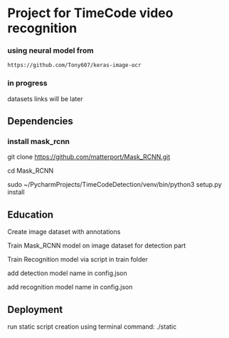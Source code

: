 # Project for TimeCode video recognition 

### using neural model from 
```
https://github.com/Tony607/keras-image-ocr
```
### in progress

datasets links will be later 

## Dependencies

### install mask_rcnn

git clone https://github.com/matterport/Mask_RCNN.git

cd Mask_RCNN

sudo ~/PycharmProjects/TimeCodeDetection/venv/bin/python3 setup.py install

## Education  

Create image dataset with annotations 

Train Mask_RCNN model on image dataset for detection part 

Train Recognition model via script in train folder 

add detection model name in config.json 

add recognition model name in config.json 

##  Deployment

run static script creation using terminal command: ./static
